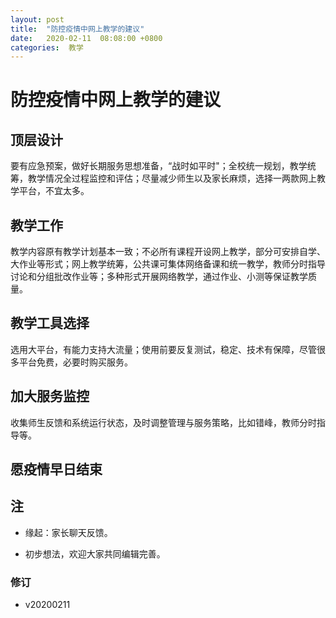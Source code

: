 ```yaml
---
layout: post
title:  "防控疫情中网上教学的建议"
date:   2020-02-11  08:08:00 +0800
categories:  教学
---
```

# 防控疫情中网上教学的建议


## 顶层设计

要有应急预案，做好长期服务思想准备，“战时如平时"；全校统一规划，教学统筹，教学情况全过程监控和评估；尽量减少师生以及家长麻烦，选择一两款网上教学平台，不宜太多。

## 教学工作

教学内容原有教学计划基本一致；不必所有课程开设网上教学，部分可安排自学、大作业等形式；网上教学统筹，公共课可集体网络备课和统一教学，教师分时指导讨论和分组批改作业等；多种形式开展网络教学，通过作业、小测等保证教学质量。

## 教学工具选择

选用大平台，有能力支持大流量；使用前要反复测试，稳定、技术有保障，尽管很多平台免费，必要时购买服务。

## 加大服务监控

收集师生反馈和系统运行状态，及时调整管理与服务策略，比如错峰，教师分时指导等。



## 愿疫情早日结束



## 注

- 缘起：家长聊天反馈。

- 初步想法，欢迎大家共同编辑完善。

### 修订
- v20200211
